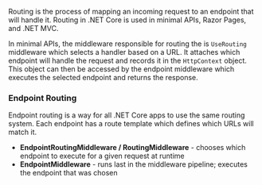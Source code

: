 Routing is the process of mapping an incoming request to an endpoint that will handle it. Routing in .NET Core is used in minimal APIs, Razor Pages, and .NET MVC.

In minimal APIs, the middleware responsible for routing the is `UseRouting` middleware which selects a handler based on a URL. It attaches which endpoint will handle the request and records it in the `HttpContext` object. This object can then be accessed by the endpoint middleware which executes the selected endpoint and returns the response.

### Endpoint Routing
Endpoint routing is a way for all .NET Core apps to use the same routing system. Each endpoint has a route template which defines which URLs will match it.

- **EndpointRoutingMiddleware / RoutingMiddleware** - chooses which endpoint to execute for a given request at runtime
- **EndpointMiddleware** - runs last in the middleware pipeline; executes the endpoint that was chosen